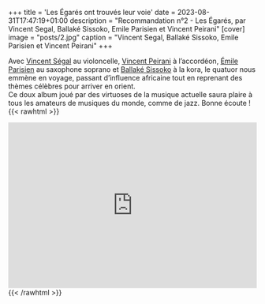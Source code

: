 +++
title = 'Les Égarés ont trouvés leur voie'
date = 2023-08-31T17:47:19+01:00
description = "Recommandation n°2 - Les Égarés, par Vincent Segal, Ballaké Sissoko, Emile Parisien et Vincent Peirani"
[cover]
image = "posts/2.jpg"
caption = "Vincent Segal, Ballaké Sissoko, Emile Parisien et Vincent Peirani"
+++

Avec [Vincent Ségal](https://fr.wikipedia.org/wiki/Vincent_S%C3%A9gal) au
violoncelle, [Vincent Peirani](https://fr.wikipedia.org/wiki/Vincent_Peirani) à
l’accordéon, [Émile Parisien](https://fr.wikipedia.org/wiki/%C3%89mile_Parisien) au saxophone soprano
et [Ballaké Sissoko](https://fr.wikipedia.org/wiki/Ballak%C3%A9_Sissoko) à la kora, le quatuor nous emmène en voyage,
passant d’influence africaine tout en reprenant des thèmes célèbres pour arriver en orient.  
Ce doux album joué par des
virtuoses de la musique actuelle saura plaire à tous les amateurs de musiques du monde, comme de jazz. Bonne écoute !
{{< rawhtml >}}
<div style="max-width:100%;"><div style="position:relative;padding-bottom:calc(56.25% + 52px);height: 0;"><iframe style="position:absolute;top:0;left:0;" width="100%" height="100%" src="https://odesli.co/embed/?url=https%3A%2F%2Falbum.link%2Fp4qfsvhzjjxtn&theme=light" frameborder="0" allowfullscreen sandbox="allow-same-origin allow-scripts allow-presentation allow-popups allow-popups-to-escape-sandbox" allow="clipboard-read; clipboard-write"></iframe></div></div>
{{< /rawhtml >}}